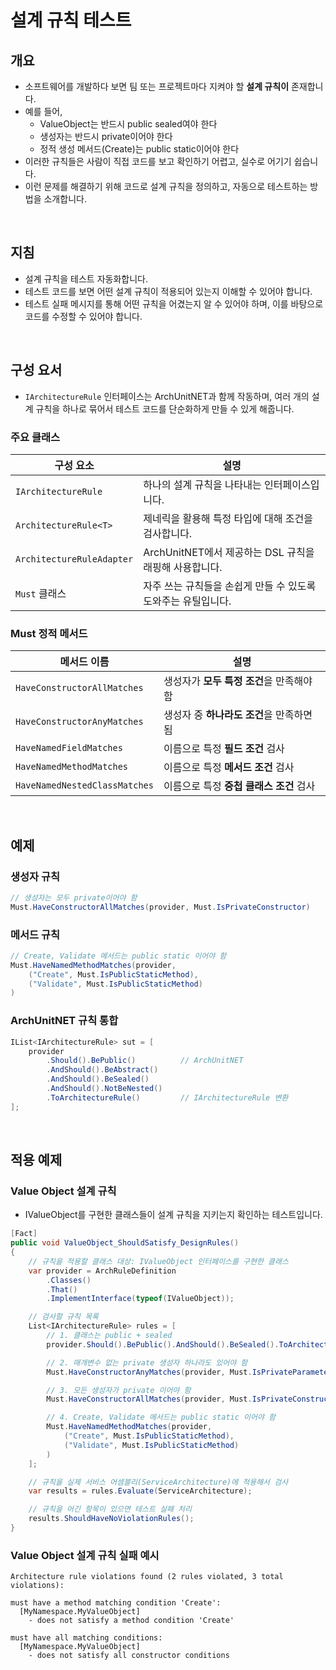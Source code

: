﻿# 설계 규칙 테스트

## 개요
- 소프트웨어를 개발하다 보면 팀 또는 프로젝트마다 지켜야 할 **설계 규칙이** 존재합니다.
- 예를 들어,
  - ValueObject는 반드시 public sealed여야 한다
  - 생성자는 반드시 private이어야 한다
  - 정적 생성 메서드(Create)는 public static이어야 한다
- 이러한 규칙들은 사람이 직접 코드를 보고 확인하기 어렵고, 실수로 어기기 쉽습니다.
- 이런 문제를 해결하기 위해 코드로 설계 규칙을 정의하고, 자동으로 테스트하는 방법을 소개합니다.

<br/>

## 지침
- 설계 규칙을 테스트 자동화합니다.
- 테스트 코드를 보면 어떤 설계 규칙이 적용되어 있는지 이해할 수 있어야 합니다.
- 테스트 실패 메시지를 통해 어떤 규칙을 어겼는지 알 수 있어야 하며, 이를 바탕으로 코드를 수정할 수 있어야 합니다.

<br/>

## 구성 요서
- `IArchitectureRule` 인터페이스는 ArchUnitNET과 함께 작동하며, 여러 개의 설계 규칙을 하나로 묶어서 테스트 코드를 단순화하게 만들 수 있게 해줍니다.

### 주요 클래스
구성 요소                    | 설명
-------------------------   | -------------------------------------
`IArchitectureRule`         | 하나의 설계 규칙을 나타내는 인터페이스입니다.
`ArchitectureRule<T>`       | 제네릭을 활용해 특정 타입에 대해 조건을 검사합니다.
`ArchitectureRuleAdapter`   | ArchUnitNET에서 제공하는 DSL 규칙을 래핑해 사용합니다.
`Must` 클래스                | 자주 쓰는 규칙들을 손쉽게 만들 수 있도록 도와주는 유틸입니다.


### Must 정적 메서드

메서드 이름                    | 설명
----------------------------- | -------------------------
`HaveConstructorAllMatches`   | 생성자가 **모두 특정 조건**을 만족해야 함
`HaveConstructorAnyMatches`   | 생성자 중 **하나라도 조건**을 만족하면 됨
`HaveNamedFieldMatches`       | 이름으로 특정 **필드 조건** 검사
`HaveNamedMethodMatches`      | 이름으로 특정 **메서드 조건** 검사
`HaveNamedNestedClassMatches` | 이름으로 특정 **중첩 클래스 조건** 검사

<br/>

## 예제
### 생성자 규칙
```cs
// 생성자는 모두 private이어야 함
Must.HaveConstructorAllMatches(provider, Must.IsPrivateConstructor)
```

### 메서드 규칙
```cs
// Create, Validate 메서드는 public static 이어야 함
Must.HaveNamedMethodMatches(provider,
    ("Create", Must.IsPublicStaticMethod),
    ("Validate", Must.IsPublicStaticMethod)
)
```

### ArchUnitNET 규칙 통합
```cs
IList<IArchitectureRule> sut = [
    provider
        .Should().BePublic()          // ArchUnitNET
        .AndShould().BeAbstract()
        .AndShould().BeSealed()
        .AndShould().NotBeNested()
        .ToArchitectureRule()         // IArchitectureRule 변환
];
```

<br/>

## 적용 예제
### Value Object 설계 규칙
- IValueObject를 구현한 클래스들이 설계 규칙을 지키는지 확인하는 테스트입니다.

```cs
[Fact]
public void ValueObject_ShouldSatisfy_DesignRules()
{
    // 규칙을 적용할 클래스 대상: IValueObject 인터페이스를 구현한 클래스
    var provider = ArchRuleDefinition
        .Classes()
        .That()
        .ImplementInterface(typeof(IValueObject));

    // 검사할 규칙 목록
    List<IArchitectureRule> rules = [
        // 1. 클래스는 public + sealed
        provider.Should().BePublic().AndShould().BeSealed().ToArchitectureRule(),

        // 2. 매개변수 없는 private 생성자 하나라도 있어야 함
        Must.HaveConstructorAnyMatches(provider, Must.IsPrivateParameterlessConstructor),

        // 3. 모든 생성자가 private 이어야 함
        Must.HaveConstructorAllMatches(provider, Must.IsPrivateConstructor),

        // 4. Create, Validate 메서드는 public static 이어야 함
        Must.HaveNamedMethodMatches(provider,
            ("Create", Must.IsPublicStaticMethod),
            ("Validate", Must.IsPublicStaticMethod)
        )
    ];

    // 규칙을 실제 서비스 어셈블리(ServiceArchitecture)에 적용해서 검사
    var results = rules.Evaluate(ServiceArchitecture);

    // 규칙을 어긴 항목이 있으면 테스트 실패 처리
    results.ShouldHaveNoViolationRules();
}
```

### Value Object 설계 규칙 실패 예시

```
Architecture rule violations found (2 rules violated, 3 total violations):

must have a method matching condition 'Create':
  [MyNamespace.MyValueObject]
    - does not satisfy a method condition 'Create'

must have all matching conditions:
  [MyNamespace.MyValueObject]
    - does not satisfy all constructor conditions
```